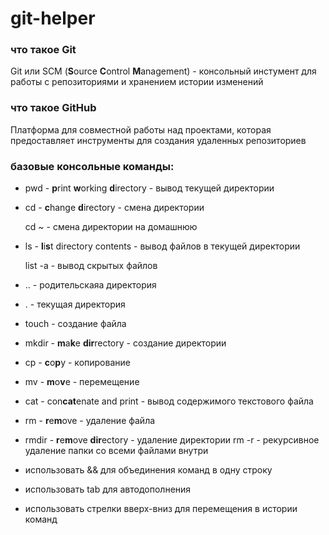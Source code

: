 # git-helper
### что такое Git
Git или SCM (**S**ource **C**ontrol **M**anagement) - консольный инстумент для работы с репозиториями и хранением истории изменений

### что такое GitHub
Платформа для совместной работы над проектами, которая предоставляет инструменты для создания удаленных репозиториев

### базовые консольные команды:
* pwd - **p**rint **w**orking **d**irectory - вывод текущей директории
* cd - **c**hange **d**irectory - смена директории
  
  cd ~ - смена директории на домашнюю
* ls - **l**i**s**t directory contents - вывод файлов в текущей директории

  list -a - вывод скрытых файлов
* .. - родительскаяа директория
* . - текущая директория
* touch - создание файла
* mkdir - **m**a**k**e **dir**rectory - создание директории
* cp - **c**o**p**y - копирование
* mv - **m**o**v**e - перемещение
* cat - con**cat**enate and print - вывод содержимого текстового файла
* rm - **r**e**m**ove - удаление файла
* rmdir - **r**e**m**ove **dir**ectory - удаление директории
  rm -r - рекурсивное удаление папки со всеми файлами внутри

* использовать && для объединения команд в одну строку
* использовать tab для автодополнения
* использовать стрелки вверх-вниз для перемещения в истории команд

